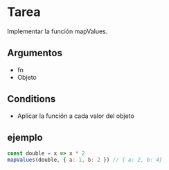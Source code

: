 # Tarea

Implementar la función mapValues.

## Argumentos

* fn
* Objeto

## Conditions

* Aplicar la función a cada valor del objeto

## ejemplo

```javascript
const double = x => x * 2
mapValues(double, { a: 1, b: 2 }) // { a: 2, b: 4}
```
